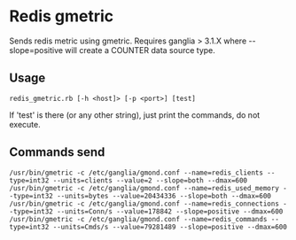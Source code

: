 Redis gmetric
=============

Sends redis metric using gmetric.
Requires ganglia > 3.1.X where --slope=positive will create a COUNTER data source type.

Usage
-----
`
redis_gmetric.rb [-h <host]> [-p <port>] [test]
`

If 'test' is there (or any other string), just print the commands, do not execute.

Commands send
--------------
`
/usr/bin/gmetric -c /etc/ganglia/gmond.conf --name=redis_clients --type=int32 --units=clients --value=2 --slope=both --dmax=600
/usr/bin/gmetric -c /etc/ganglia/gmond.conf --name=redis_used_memory --type=int32 --units=bytes --value=20434336 --slope=both --dmax=600
/usr/bin/gmetric -c /etc/ganglia/gmond.conf --name=redis_connections --type=int32 --units=Conn/s --value=178842 --slope=positive --dmax=600
/usr/bin/gmetric -c /etc/ganglia/gmond.conf --name=redis_commands --type=int32 --units=Cmds/s --value=79281489 --slope=positive --dmax=600
`
